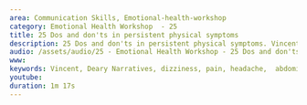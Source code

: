 ```yaml
---
area: Communication Skills, Emotional-health-workshop
category: Emotional Health Workshop  - 25
title: 25 Dos and don'ts in persistent physical symptoms  
description: 25 Dos and don'ts in persistent physical symptoms. Vincent Deary Narratives on dizziness, pain, headache and abdominal discomfort. Dave Tomson
audio: /assets/audio/25 - Emotional Health Workshop - 25 Dos and don'ts in persistent physical symtoms. Vincent Deary Narratives on dizziness, pain, headache and abdominal discomfort. Dave Tomson - MQ.mp3
www: 
keywords: Vincent, Deary Narratives, dizziness, pain, headache,  abdominal, discomfort 
youtube: 
duration: 1m 17s
--- 
```

